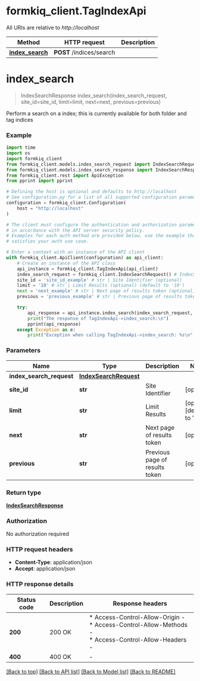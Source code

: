# formkiq_client.TagIndexApi

All URIs are relative to *http://localhost*

Method | HTTP request | Description
------------- | ------------- | -------------
[**index_search**](TagIndexApi.md#index_search) | **POST** /indices/search | 


# **index_search**
> IndexSearchResponse index_search(index_search_request, site_id=site_id, limit=limit, next=next, previous=previous)



Perform a search on a index; this is currently available for both folder and tag indices

### Example


```python
import time
import os
import formkiq_client
from formkiq_client.models.index_search_request import IndexSearchRequest
from formkiq_client.models.index_search_response import IndexSearchResponse
from formkiq_client.rest import ApiException
from pprint import pprint

# Defining the host is optional and defaults to http://localhost
# See configuration.py for a list of all supported configuration parameters.
configuration = formkiq_client.Configuration(
    host = "http://localhost"
)

# The client must configure the authentication and authorization parameters
# in accordance with the API server security policy.
# Examples for each auth method are provided below, use the example that
# satisfies your auth use case.

# Enter a context with an instance of the API client
with formkiq_client.ApiClient(configuration) as api_client:
    # Create an instance of the API class
    api_instance = formkiq_client.TagIndexApi(api_client)
    index_search_request = formkiq_client.IndexSearchRequest() # IndexSearchRequest | 
    site_id = 'site_id_example' # str | Site Identifier (optional)
    limit = '10' # str | Limit Results (optional) (default to '10')
    next = 'next_example' # str | Next page of results token (optional)
    previous = 'previous_example' # str | Previous page of results token (optional)

    try:
        api_response = api_instance.index_search(index_search_request, site_id=site_id, limit=limit, next=next, previous=previous)
        print("The response of TagIndexApi->index_search:\n")
        pprint(api_response)
    except Exception as e:
        print("Exception when calling TagIndexApi->index_search: %s\n" % e)
```



### Parameters


Name | Type | Description  | Notes
------------- | ------------- | ------------- | -------------
 **index_search_request** | [**IndexSearchRequest**](IndexSearchRequest.md)|  | 
 **site_id** | **str**| Site Identifier | [optional] 
 **limit** | **str**| Limit Results | [optional] [default to &#39;10&#39;]
 **next** | **str**| Next page of results token | [optional] 
 **previous** | **str**| Previous page of results token | [optional] 

### Return type

[**IndexSearchResponse**](IndexSearchResponse.md)

### Authorization

No authorization required

### HTTP request headers

 - **Content-Type**: application/json
 - **Accept**: application/json

### HTTP response details

| Status code | Description | Response headers |
|-------------|-------------|------------------|
**200** | 200 OK |  * Access-Control-Allow-Origin -  <br>  * Access-Control-Allow-Methods -  <br>  * Access-Control-Allow-Headers -  <br>  |
**400** | 400 OK |  -  |

[[Back to top]](#) [[Back to API list]](../README.md#documentation-for-api-endpoints) [[Back to Model list]](../README.md#documentation-for-models) [[Back to README]](../README.md)

